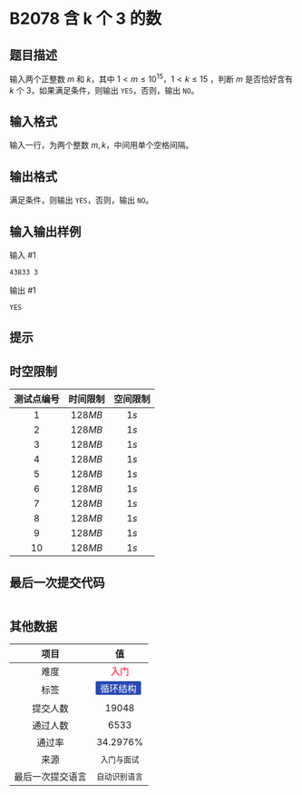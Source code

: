 # B2078 含 k 个 3 的数
## 题目描述

输入两个正整数 $m$ 和 $k$，其中 $1 \lt m \leq 10^{15}$，$1 \lt k \leq 15$ ，判断 $m$ 是否恰好含有 $k$ 个 $3$，如果满足条件，则输出 `YES`，否则，输出 `NO`。

## 输入格式

输入一行，为两个整数 $m,k$，中间用单个空格间隔。

## 输出格式

满足条件，则输出 `YES`，否则，输出 `NO`。

## 输入输出样例

输入 #1
```
43833 3
```
输出 #1
```
YES
```

## 提示



## 时空限制
|测试点编号|时间限制|空间限制|
|:---:|:---:|:---:|
|$1$|$128MB$|$1s$|
|$2$|$128MB$|$1s$|
|$3$|$128MB$|$1s$|
|$4$|$128MB$|$1s$|
|$5$|$128MB$|$1s$|
|$6$|$128MB$|$1s$|
|$7$|$128MB$|$1s$|
|$8$|$128MB$|$1s$|
|$9$|$128MB$|$1s$|
|$10$|$128MB$|$1s$|

## 最后一次提交代码

```

```

## 其他数据

|项目|值|
|:---:|:---:|
|难度|<span style="font-weight: bold; color: #fe4c61">入门</span>|
|标签|<span style="display: inline-block; margin-right: 5px; margin-bottom: 5px; border-radius: 2px; color: white; padding: 0px 8px; background-color: #2949b4; ">循环结构</span>|
|提交人数|$19048$|
|通过人数|$6533$|
|通过率|$34.2976\%$|
|来源|`入门与面试`|
|最后一次提交语言|`自动识别语言`|

